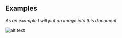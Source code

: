 ## Examples

*As an example I will put an image into this document*

![alt text]([URL](https://github.com/Techgrounds-Cloud-9/cloud-9-Ephraim52/blob/main/00_includes/Jumping%20Cat.png))
